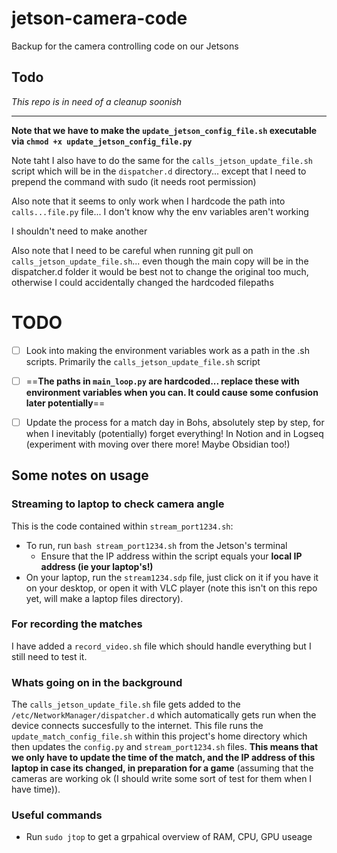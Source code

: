 # jetson-camera-code
Backup for the camera controlling code on our Jetsons

## Todo

_This repo is in need of a cleanup soonish_

---

**Note that we have to make the `update_jetson_config_file.sh` executable via `chmod +x update_jetson_config_file.py`**

Note taht I also have to do the same for the `calls_jetson_update_file.sh` script which will be in the `dispatcher.d` directory... except that I need to prepend the 
command with sudo (it needs root permission)

Also note that it seems to only work when I hardcode the path into `calls...file.py` file... I don't know why the env variables aren't working

I shouldn't need to make another 

Also note that I need to be careful when running git pull on `calls_jetson_update_file.sh`... even though the main copy will be in the dispatcher.d folder it would be best not to change the original too much, otherwise I could accidentally changed the hardcoded filepaths 

# TODO 

- [ ] Look into making the environment variables work as a path in the .sh scripts. Primarily the `calls_jetson_update_file.sh` script

- [ ] ==**The paths in `main_loop.py` are hardcoded... replace these with environment variables when you can. It could cause some confusion later potentially**==

- [ ] Update the process for a match day in Bohs, absolutely step by step, for when I inevitably (potentially) forget everything! In Notion and in Logseq (experiment with moving over there more! Maybe Obsidian too!) 

## Some notes on usage
### Streaming to laptop to check camera angle
This is the code contained within `stream_port1234.sh`:
- To run, run `bash stream_port1234.sh` from the Jetson's terminal 
  - Ensure that the IP address within the script equals your **local IP address (ie your laptop's!)**
- On your laptop, run the `stream1234.sdp` file, just click on it if you have it on your desktop, or open it with VLC player (note this isn't on this repo yet, will make a laptop files directory).

### For recording the matches 

I have added a `record_video.sh` file which should handle everything but 
I still need to test it. 

### Whats going on in the background

The `calls_jetson_update_file.sh` file gets added to the `/etc/NetworkManager/dispatcher.d` which automatically gets run when the device connects succesfully to the internet. This file runs the `update_match_config_file.sh` within this project's home directory which then updates the `config.py` and `stream_port1234.sh` files. 
**This means that we only have to update the time of the match, and the IP address of this laptop in case its changed, in preparation for a game** (assuming that the cameras are working ok (I should write some sort of test for them when I have time)). 


### Useful commands 

- Run `sudo jtop` to get a grpahical overview of RAM, CPU, GPU useage

